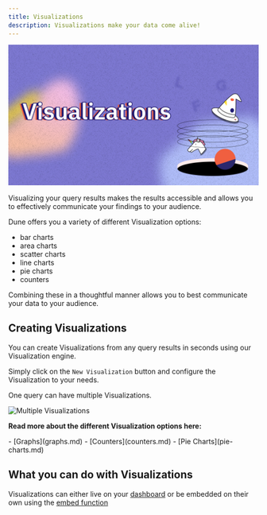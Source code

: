 ```yaml
---
title: Visualizations
description: Visualizations make your data come alive!
---
```


<style>
  .md-typeset h1,
  .md-content__button {
    display: none;
  }
  .md-header__topic{
    font-weight: bold;
  }
</style>

![dune docs cover visualizations](images/cover-visualizations.jpg)

Visualizing your query results makes the results accessible and allows you to effectively communicate your findings to your audience.

Dune offers you a variety of different Visualization options:

* bar charts
* area charts
* scatter charts
* line charts
* pie charts
* counters

Combining these in a thoughtful manner allows you to best communicate your data to your audience.

## Creating Visualizations

You can create Visualizations from any query results in seconds using our Visualization engine.

Simply click on the `New Visualization` button and configure the Visualization to your needs.

One query can have multiple Visualizations.

![Multiple Visualizations](images/multiple-visualizations.gif)

**Read more about the different Visualization options here:**

<div class="cards grid" markdown>
- [Graphs](graphs.md)
- [Counters](counters.md)
- [Pie Charts](pie-charts.md)
</div>

## What you can do with Visualizations

Visualizations can either live on your [dashboard](/features/dashboards) or be embedded on their own using the [embed function](/features/sharing/embeds/)


